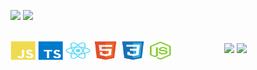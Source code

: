  <img height="180em" src="https://github-readme-stats.vercel.app/api?username=Rafaelb4rros&show_icons=true&theme=dracula&include_all_commits=true&count_private=true"/> <img height="180em" src="https://github-readme-stats.vercel.app/api/top-langs/?username=Rafaelb4rros&layout=compact&langs_count=7&theme=dracula"/>
 
 <div style="display: inline_block"><br>
  <img align="center" alt="RafaelJs" height="30" width="40" src="https://raw.githubusercontent.com/devicons/devicon/master/icons/javascript/javascript-plain.svg"> 
  <img align="center" alt="RafaelTs" height="30" width="40" src="https://raw.githubusercontent.com/devicons/devicon/master/icons/typescript/typescript-plain.svg">
  <img align="center" alt="RafaelReact" height="30" width="40" src="https://raw.githubusercontent.com/devicons/devicon/master/icons/react/react-original.svg">
  <img align="center" alt="RafaelHTML" height="30" width="40" src="https://raw.githubusercontent.com/devicons/devicon/master/icons/html5/html5-original.svg">
  <img align="center" alt="RafaelCSS" height="30" width="40" src="https://raw.githubusercontent.com/devicons/devicon/master/icons/css3/css3-original.svg">
 <img align="center" alt="RafaelCSS" height="30" width="40" src="https://raw.githubusercontent.com/devicons/devicon/master/icons/nodejs/nodejs-original.svg">
  &nbsp;  &nbsp;  &nbsp;  &nbsp;  &nbsp;  &nbsp;  &nbsp;  &nbsp;  &nbsp;  &nbsp;
           <a href = "mailto:asurarafael@gmail.com"><img src="https://img.shields.io/badge/-Gmail-%23333?style=for-the-badge&logo=gmail&logoColor=white" target="_blank"></a>
        <a href="https://www.linkedin.com/in/rafaelbarr/" target="_blank"><img src="https://img.shields.io/badge/-LinkedIn-%230077B5?style=for-the-badge&logo=linkedin&logoColor=white" target="_blank"></a> 
        </div
</div>
  




